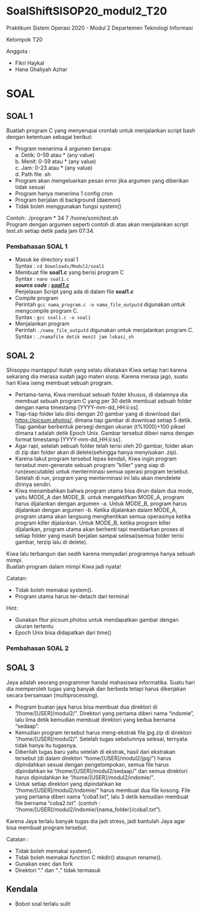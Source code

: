 # SoalShiftSISOP20_modul2_T20
Praktikum Sistem Operasi 2020 - Modul 2
Departemen Teknologi Informasi

Kelompok T20

Anggota :
- Fikri Haykal
- Hana Ghaliyah Azhar

# SOAL
## SOAL 1
Buatlah program C yang menyerupai crontab untuk menjalankan script bash dengan
ketentuan sebagai berikut: <br />
- Program menerima 4 argumen berupa: <br />
a. Detik: 0-59 atau * (any value) <br />
b. Menit: 0-59 atau * (any value) <br />
c. Jam: 0-23 atau * (any value) <br />
d. Path file .sh <br />
- Program akan mengeluarkan pesan error jika argumen yang diberikan tidak
sesuai <br />
- Program hanya menerima 1 config cron <br />
- Program berjalan di background (daemon) <br />
- Tidak boleh menggunakan fungsi system() <br />

Contoh: ./program \* 34 7 /home/somi/test.sh <br />
Program dengan argumen seperti contoh di atas akan menjalankan script test.sh setiap detik pada jam 07:34. <br />

### Pembahasan SOAL 1
- Masuk ke directory soal 1 <br />
Syntax : `cd Downloads/Modul2/soal1`
- Membuat file <b>soal1.c</b> yang berisi program C<br />
Syntax : `nano soal1.c` <br />
___source code : [soal1.c](https://github.com/fikrihaykal/SoalShiftSISOP20_modul2_T20/blob/master/soal1/soal1.c)___ <br />
Penjelasan Script yang ada di dalam file <b>soal1.c</b> <br />
- Compile program <br />
Perintah `gcc nama_program.c -o nama_file_outputd` digunakan untuk mengcompile program C. <br />
Syntax : `gcc soal1.c -o soal1` <br />
- Menjalankan program <br />
Perintah `./nama_file_outputd` digunakan untuk menjalankan program C. <br />
Syntax : `./namafile detik menit jam lokasi_sh` <br />


## SOAL 2
Shisoppu mantappu! itulah yang selalu dikatakan Kiwa setiap hari karena sekarang dia merasa sudah jago materi sisop. Karena merasa jago, suatu hari Kiwa iseng membuat sebuah program. <br />
- Pertama-tama, Kiwa membuat sebuah folder khusus, di dalamnya dia membuat sebuah program C yang per 30 detik membuat sebuah folder dengan nama timestamp [YYYY-mm-dd_HH:ii:ss]. <br />
- Tiap-tiap folder lalu diisi dengan 20 gambar yang di download dari https://picsum.photos/, dimana tiap gambar di download setiap 5 detik. Tiap gambar berbentuk persegi dengan ukuran (t%1000)+100 piksel dimana t adalah detik Epoch Unix. Gambar tersebut diberi nama dengan format timestamp [YYYY-mm-dd_HH:ii:ss]. <br />
- Agar rapi, setelah sebuah folder telah terisi oleh 20 gambar, folder akan di zip dan folder akan di delete(sehingga hanya menyisakan .zip). <br />
- Karena takut program tersebut lepas kendali, Kiwa ingin program tersebut men-generate sebuah program "killer" yang siap di run(executable) untuk menterminasi semua operasi program tersebut. Setelah di run, program yang menterminasi ini lalu akan mendelete dirinya sendiri. <br />
- Kiwa menambahkan bahwa program utama bisa dirun dalam dua mode, yaitu MODE_A dan MODE_B. untuk mengaktifkan MODE_A, program harus dijalankan dengan argumen -a. Untuk MODE_B, program harus dijalankan dengan argumen -b. Ketika dijalankan dalam MODE_A, program utama akan langsung menghentikan semua operasinya ketika program killer dijalankan. Untuk MODE_B, ketika program killer dijalankan, program utama akan berhenti tapi membiarkan proses di setiap folder yang masih berjalan sampai selesai(semua folder terisi gambar, terzip lalu di delete).<br />

Kiwa lalu terbangun dan sedih karena menyadari programnya hanya sebuah mimpi. <br />
Buatlah program dalam mimpi Kiwa jadi nyata! <br />

Catatan: <br />
- Tidak boleh memakai system().
- Program utama harus ter-detach dari terminal <br />

Hint: <br />
- Gunakan fitur picsum.photos untuk mendapatkan gambar dengan ukuran
tertentu
- Epoch Unix bisa didapatkan dari time()

### Pembahasan SOAL 2



## SOAL 3
Jaya adalah seorang programmer handal mahasiswa informatika. Suatu hari dia memperoleh tugas yang banyak dan berbeda tetapi harus dikerjakan secara bersamaan (multiprocessing). <br />
- Program buatan jaya harus bisa membuat dua direktori di “/home/[USER]/modul2/”. Direktori yang pertama diberi nama “indomie”, lalu
lima detik kemudian membuat direktori yang kedua bernama “sedaap”.
- Kemudian program tersebut harus meng-ekstrak file jpg.zip di direktori “/home/[USER]/modul2/”. Setelah tugas sebelumnya selesai, ternyata tidak hanya itu tugasnya.
- Diberilah tugas baru yaitu setelah di ekstrak, hasil dari ekstrakan tersebut (di dalam direktori “home/[USER]/modul2/jpg/”) harus dipindahkan sesuai dengan pengelompokan, semua file harus dipindahkan ke “/home/[USER]/modul2/sedaap/” dan semua direktori harus dipindahkan ke “/home/[USER]/modul2/indomie/”.
- Untuk setiap direktori yang dipindahkan ke “/home/[USER]/modul2/indomie/” harus membuat dua file kosong. File yang pertama diberi nama “coba1.txt”, lalu 3 detik kemudian membuat file bernama “coba2.txt”. (contoh : “/home/[USER]/modul2/indomie/{nama_folder}/coba1.txt”). <br />

Karena Jaya terlalu banyak tugas dia jadi stress, jadi bantulah Jaya agar bisa membuat
program tersebut. <br />

Catatan : <br />
- Tidak boleh memakai system().
- Tidak boleh memakai function C mkdir() ataupun rename().
- Gunakan exec dan fork
- Direktori “.” dan “..” tidak termasuk


## Kendala
- Bobot soal terlalu sulit

